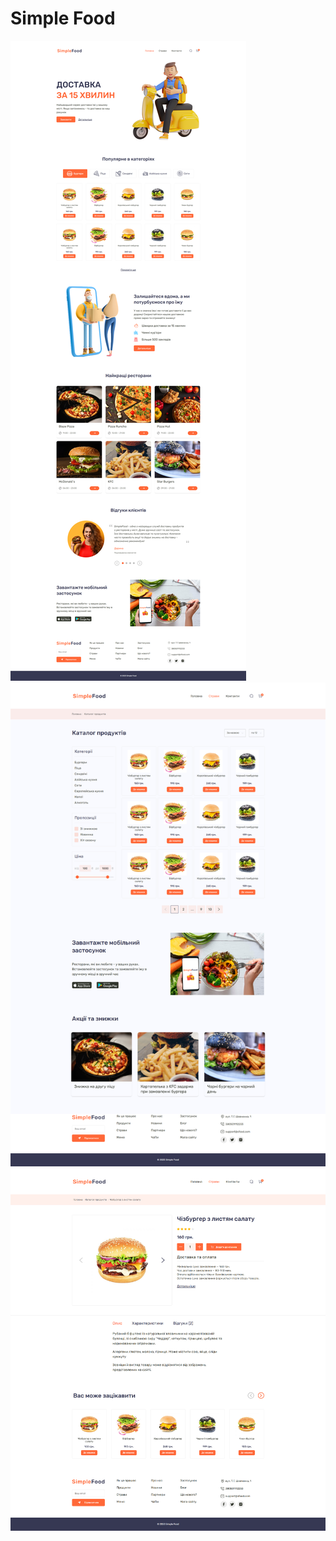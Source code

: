 # Simple Food

![A screenshot of the homepage](screencapture.png) ![A screenshot of the catalog page](screencapture-catalog.png) ![A screenshot of the product page](screencapture-product.png)
